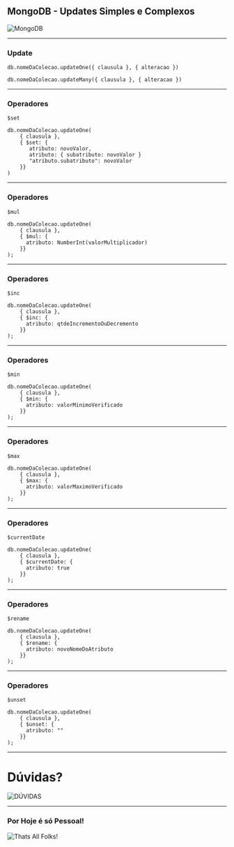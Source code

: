 ## MongoDB - Updates Simples e Complexos
![MongoDB](https://media.giphy.com/media/3otPoHMzdMgfZznjpe/giphy.gif)

---

### Update

```
db.nomeDaColecao.updateOne({ clausula }, { alteracao })
```

```
db.nomeDaColecao.updateMany({ clausula }, { alteracao })
```

---

### Operadores
`$set`

```
db.nomeDaColecao.updateOne(
    { clausula },
    { $set: {
       atributo: novoValor,
       atributo: { subatributo: novoValor }
       "atributo.subatributo": novoValor
    }}
)
```

---

### Operadores
`$mul`

```
db.nomeDaColecao.updateOne(
    { clausula },
    { $mul: {
      atributo: NumberInt(valorMultiplicador)
    }}
);
```

---

### Operadores
`$inc`

```
db.nomeDaColecao.updateOne(
    { clausula },
    { $inc: {
      atributo: qtdeIncrementoOuDecremento
    }}
);
```

---

### Operadores
`$min`

```
db.nomeDaColecao.updateOne(
    { clausula },
    { $min: {
      atributo: valorMinimoVerificado
    }}
);
```

---

### Operadores
`$max`

```
db.nomeDaColecao.updateOne(
    { clausula },
    { $max: {
      atributo: valorMaximoVerificado
    }}
);
```

---

### Operadores
`$currentDate`

```
db.nomeDaColecao.updateOne(
    { clausula },
    { $currentDate: {
      atributo: true
    }}
);
```

---

### Operadores
`$rename`

```
db.nomeDaColecao.updateOne(
    { clausula },
    { $rename: {
      atributo: novoNomeDoAtributo
    }}
);
```

---

### Operadores
`$unset`

```
db.nomeDaColecao.updateOne(
    { clausula },
    { $unset: {
      atributo: ""
    }}
);
```

---

# Dúvidas?
![DÚVIDAS](https://media.giphy.com/media/d1E1YlkOTe4IfdNC/giphy.gif)

---

### Por Hoje é só Pessoal!
![Thats All Folks!](https://upload.wikimedia.org/wikipedia/commons/thumb/e/ea/Thats_all_folks.svg/795px-Thats_all_folks.svg.png)